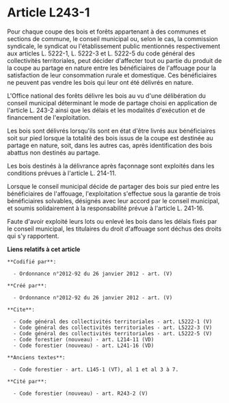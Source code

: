 # Article L243-1

Pour chaque coupe des bois et forêts appartenant à des communes et sections de commune, le conseil municipal ou, selon le
cas, la commission syndicale, le syndicat ou l'établissement public mentionnés respectivement aux articles L. 5222-1, L.
5222-3 et L. 5222-5 du code général des collectivités territoriales, peut décider d'affecter tout ou partie du produit de la
coupe au partage en nature entre les bénéficiaires de l'affouage pour la satisfaction de leur consommation rurale et
domestique. Ces bénéficiaires ne peuvent pas vendre les bois qui leur ont été délivrés en nature.

L'Office national des forêts délivre les bois au vu d'une délibération du conseil municipal déterminant le mode de partage
choisi en application de l'article L. 243-2 ainsi que les délais et les modalités d'exécution et de financement de
l'exploitation.

Les bois sont délivrés lorsqu'ils sont en état d'être livrés aux bénéficiaires soit sur pied lorsque la totalité des bois
issus de la coupe est destinée au partage en nature, soit, dans les autres cas, après identification des bois abattus non
destinés au partage.

Les bois destinés à la délivrance après façonnage sont exploités dans les conditions prévues à l'article L. 214-11. 

Lorsque le conseil municipal décide de partager des bois sur pied entre les bénéficiaires de l'affouage, l'exploitation
s'effectue sous la garantie de trois bénéficiaires solvables, désignés avec leur accord par le conseil municipal, et soumis
solidairement à la responsabilité prévue à l'article L. 241-16. 

Faute d'avoir exploité leurs lots ou enlevé les bois dans les délais fixés par le conseil municipal, les titulaires du droit
d'affouage sont déchus des droits qui s'y rapportent.

**Liens relatifs à cet article**

	**Codifié par**:

	  - Ordonnance n°2012-92 du 26 janvier 2012 - art. (V)

	**Créé par**:

	  - Ordonnance n°2012-92 du 26 janvier 2012 - art. (V)

	**Cite**:

	  - Code général des collectivités territoriales - art. L5222-1 (V)
	  - Code général des collectivités territoriales - art. L5222-3 (V)
	  - Code général des collectivités territoriales - art. L5222-5 (V)
	  - Code forestier (nouveau) - art. L214-11 (VD)
	  - Code forestier (nouveau) - art. L241-16 (VD)

	**Anciens textes**:

	  - Code forestier - art. L145-1 (VT), al 1 et al 3 à 7.

	**Cité par**:

	  - Code forestier (nouveau) - art. R243-2 (V)
